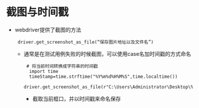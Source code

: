# 截图与时间戳
* webdriver提供了截图的方法
  ```
   driver.get_screenshot_as_file(“保存图片地址以及文件名”)

  ```
  * 通常是在测试用例失败的时候截图，可以使用case名加时间戳的方式命名
    ```
     # 将当前时间转换成字符串的时间戳
      import time
      timeStamp=time.strftime("%Y%m%d%H%M%S",time.localtime())
      driver.get_screenshot_as_file(r"C:\Users\Administrator\Desktop\%s.jpg"%timeStamp)
    ```
    * 截取当前框口，并以时间戳来命名保存